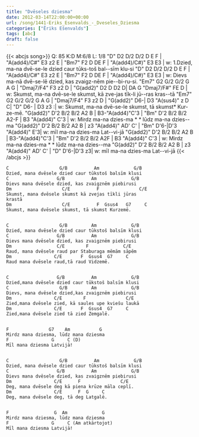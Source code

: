 ```yaml
---
title: "Dvēseles dziesma"
date: 2012-03-14T22:00:00+00:00
url: /song/1441-Eriks_Esenvalds_-_Dveseles_Dziesma
categories: ["Ēriks Ešenvalds"]
tags: [abc]
draft: false
---
```

{{< abcjs song>}}
Q: 85
K:D
M:6/8
L: 1/8
"D" D2 D/2 D/2 D E F | "A(add4)/C#" E3 z2 E | "Bm7" F2 D DE F | "A(add4)/C#)" E3 E3 |
w: 1.Dzied, ma-na dvē-se-le dzied caur tūks-toš bal--sīm klu-si
"D" D2 D/2 D/2 D E F | "A(add4)/C#" E3 z2 E | "Bm7" F2 D DE F | "A(add4)/C#)" E3 E3 |
w: Dievs ma-nā dvē-se-lē dzied, kas zvaigz-nēm  pie--bi-ru-si.
"Em7" G2 G/2 G/2 G A G | "Dmaj7/F4" F3 z2 D | "G(add2)" D2 D D2 D| DA G "Dmaj7/F#" FE D |
w: Skumst, ma-na dvē-se-le skumst, kā zve-jas tīk-li jū--ras kras--tā
"Em7" G2 G/2 G/2 G A G | "Dmaj7/F4" F3 z2 D | "G(add2)" D6-| D3 "A(sus4)" z D C| "D" D6- | D3 z3 :|
w: Skumst, ma-na dvē-se-le skumst, tā skumst* Kur-ze-mē.
"G(add2)" D'2 B/2 B/2 A2 B | B3-"A(add4)"C'3 | "Bm" D'2 B/2 B/2 A2-F | B3 "A(add4)" C'3 |
w: Mirdz ma-na dzies-ma * * lūdz ma-na dzies--ma
"G(add2)" D'2 B/2 B/2 A2 B | z3 "A(add4)" AD' C' | "Bm" D'6-|D'3 "A(add4)" E'3| 
w: mīl ma-na dzies-ma Lat--vi-jā
"G(add2)" D'2 B/2 B/2 A2 B | B3-"A(add4)"C'3 | "Bm" D'2 B/2 B/2 A2F | B3 "A(add4)" C'3 |
w: Mirdz ma-na dzies-ma * * lūdz ma-na dzies--ma
"G(add2)" D'2 B/2 B/2 A2 B | z3 "A(add4)" AD' C' | "D" D'6-|D'3 z3| 
w: mīl ma-na dzies-ma Lat--vi-jā
{{< /abcjs >}}
```text
C                   G/B          Am             G/B
Dzied, mana dvēsele dzied caur tūkstoš balsīm klusi
C                  G/B          Am             G/B
Dievs mana dvēsele dzied, kas zvaigznēm piebirusi
Dm                   C/E          F               C/E
Skumst, mana dvēsele skumst kā zvejas tīkli jūras 
krastā
Dm                   C/E          F  Gsus4   G7     C
Skumst, mana dvēsele skumst, tā skumst Kurzemē.


C                   G/B         Am             G/B
Dzied, mana dvēsele dzied caur tūkstoš balsīm klusi
C                  G/B          Am             G/B
Dievs mana dvēsele dzied, kas zvaigznēm piebirusi
Dm                 C/E        F             C/E 
Raud, mana dvēsele raud par Staburaga mēmām sāpēm
Dm                C/E       F  Gsus4  G7     C
Raud mana dvēsele raud,tā raud Vidzemē.


C                  G/B          Am             G/B
Dzied,mana dvēsele dzied caur tūkstoš balsīm klusi
C                   G/B         Am             G/B
Dievs, mana dvēsele dzied,kas zvaigznēm piebirusi
Dm                C/E        F               C/E
Zied,mana dvēsele zied, kā saules upe kviešu laukā
Dm                C/E       F  Gsus4  G7     C
Zied,mana dvēsele zied tā zied Zemgalē.


F               G7    Am           G
Mirdz mana dziesma, lūdz mana dziesma
F                G     C (D)
Mīl mana dziesma Latvijā!


C                   G/B          Am             G/B
Dzied, mana dvēsele dzied caur tūkstoš balsīm klusi
C                  G/B          Am             G/B
Dievs mana dvēsele dzied, kas zvaigznēm piebirusi
Dm                C/E      F               C/E
Deg, mana dvēsele deg kā piena krūze māla ceplī.
Dm                C/E      F  G     C
Deg, mana dvēsele deg, tā deg Latgalē.


F                 G  Am             G
Mirdz mana dziesma, lūdz mana dziesma
F                G     C (Am atkārtojot)
Mīl mana dziesma Latvijā!
```